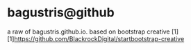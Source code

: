 bagustris@github
====================
a raw of bagustris.github.io.
based on bootstrap creative [1]
[1]https://github.com/BlackrockDigital/startbootstrap-creative
